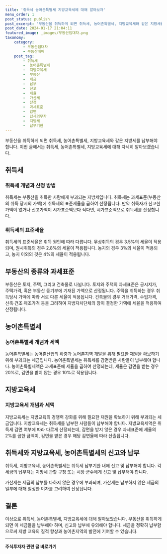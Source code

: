 ```yaml
---
title: '취득세 농어촌특별세 지방교육세에 대해 알아보자'
menu_order: 1
post_status: publish
post_excerpt: '부동산을 취득하게 되면 취득세, 농어촌특별세, 지방교육세와 같은 지방세를 납부해야 합니다. 이번 글에서는 취득세, 농어촌특별세, 지방교육세에 대해 자세히 알아보겠습니다.'
post_date: 2024-01-17 21:04:11
featured_image: _images/부동산임대차.png
taxonomy:
    category:
        - 부동산임대차
        - 부동산매매
    post_tag:
        - 취득세
        -  농어촌특별세
        -  지방교육세
        -  부동산
        -  세금
        -  납부
        -  신고
        -  세율
        -  가산세
        -  산정
        -  과세표준
        -  감면
        -  납세의무자
        -  지방세
        -  납부기한
---
```



부동산을 취득하게 되면 취득세, 농어촌특별세, 지방교육세와 같은 지방세를 납부해야 합니다. 이번 글에서는 취득세, 농어촌특별세, 지방교육세에 대해 자세히 알아보겠습니다.

## 취득세

### 취득세 개념과 산정 방법
취득세는 부동산을 취득한 사람에게 부과되는 지방세입니다. 취득세는 과세표준(부동산의 취득 당시의 가액)에 취득세의 표준세율을 곱하여 산정됩니다. 만약 취득자가 신고한 가액이 없거나 신고가액이 시가표준액보다 적다면, 시가표준액으로 취득세를 산정합니다.

### 취득세의 표준세율
취득세의 표준세율은 취득 원인에 따라 다릅니다. 무상취득의 경우 3.5%의 세율이 적용되며, 원시취득의 경우 2.8%의 세율이 적용됩니다. 농지의 경우 3%의 세율이 적용되고, 농지 이외의 것은 4%의 세율이 적용됩니다.

## 부동산의 종류와 과세표준
부동산은 토지, 주택, 그리고 건축물로 나뉩니다. 토지와 주택의 과세표준은 공시지가, 주택가격, 혹은 부동산 등기부에 기재된 가액으로 산정됩니다. 주택을 취득하는 경우 취득당시 가액에 따라 서로 다른 세율이 적용됩니다. 건축물의 경우 거래가격, 수입가격, 신축·건조·제조가격 등을 고려하여 지방자치단체의 장이 결정한 가액에 세율을 적용하여 산정됩니다.

## 농어촌특별세

### 농어촌특별세 개념과 세액
농어촌특별세는 농어촌산업의 확충과 농어촌지역 개발을 위해 필요한 재원을 확보하기 위해 부과되는 세금입니다. 농어촌특별세는 취득세를 감면받은 사람들이 납부해야 합니다. 농어촌특별세액은 과세표준에 세율을 곱하여 산정되는데, 세율은 감면을 받는 경우 20%로, 감면을 받지 않는 경우 10%로 적용됩니다.

## 지방교육세

### 지방교육세 개념과 세액
지방교육세는 지방교육의 경쟁력 강화를 위해 필요한 재원을 확보하기 위해 부과되는 세금입니다. 지방교육세는 취득세를 납부한 사람들이 납부해야 합니다. 지방교육세액은 취득세 감면 여부에 따라 다르게 산정되는데, 감면을 받지 않은 경우 과세표준에 세율의 2%를 곱한 금액이, 감면을 받은 경우 해당 감면율에 따라 산출됩니다.

## 취득세와 지방교육세, 농어촌특별세의 신고와 납부

취득세, 지방교육세, 농어촌특별세는 취득세 납부기한 내에 신고 및 납부해야 합니다. 각 세금의 납부처는 지방세 관할 구청 또는 시장·군수에게 신고 및 납부해야 합니다.

가산세는 세금의 납부를 다하지 않은 경우에 부과되며, 가산세는 납부하지 않은 세금의 일부에 대해 일정한 이자를 고려하여 산정됩니다.

## 결론

이상으로 취득세, 농어촌특별세, 지방교육세에 대해 알아보았습니다. 부동산을 취득하게 되면 이 세금들을 납부해야 하며, 신고와 납부에 유의해야 합니다. 세금을 정확히 납부함으로써 지방 교육의 질적 향상과 농어촌지역의 발전에 기여할 수 있습니다.
<!-- wp:separator -->
<hr class="wp-block-separator has-alpha-channel-opacity"/>
<!-- /wp:separator -->

<!-- wp:group {"backgroundColor":"base","layout":{"type":"constrained"}} -->
<div class="wp-block-group has-base-background-color has-background"><!-- wp:paragraph {"align":"center","fontSize":"medium"} -->
<p class="has-text-align-center has-large-font-size"><strong>주식투자자 관련 글 바로가기</strong></p>
<!-- /wp:paragraph -->


<!-- wp:latest-posts
{"categories":[{"id":15119,"count":19,"description":"","link":"https://uknowlaw.com/category/%ec%a3%bc%ec%8b%9d%ed%88%ac%ec%9e%90%ec%9e%90/","name":"주식투자자","slug":"주식투자자","taxonomy":"category","parent":0,"meta":[],"_links":{"self":[{"href":"https://uknowlaw.com/wp-json/wp/v2/categories/15119"}],"collection":[{"href":"https://uknowlaw.com/wp-json/wp/v2/categories"}],"about":[{"href":"https://uknowlaw.com/wp-json/wp/v2/taxonomies/category"}],"wp:post_type":[{"href":"https://uknowlaw.com/wp-json/wp/v2/posts?categories=15119"}],"curies":[{"name":"wp","href":"https://api.w.org/{rel}","templated":true}]}}],"postsToShow":100,"excerptLength":28,"postLayout":"grid","columns":2,"featuredImageAlign":"left","featuredImageSizeSlug":"large","fontSize":"small"} /--></div>
<!-- /wp:group -->